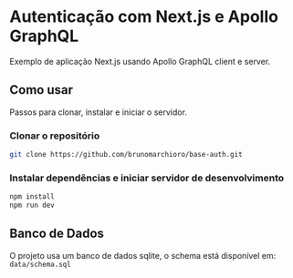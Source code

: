 # Autenticação com Next.js e Apollo GraphQL

Exemplo de aplicação Next.js usando Apollo GraphQL client e server.

## Como usar

Passos para clonar, instalar e iniciar o servidor.

### Clonar o repositório

```bash
git clone https://github.com/brunomarchioro/base-auth.git
```

### Instalar dependências e iniciar servidor de desenvolvimento

```bash
npm install
npm run dev
```

## Banco de Dados

O projeto usa um banco de dados sqlite, o schema está disponível em:
`data/schema.sql`
